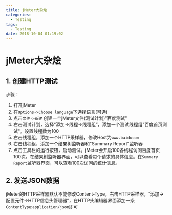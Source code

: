 ```yaml
---
title: jMeter大杂烩
categories:
  - Testing
tags:
  - Testing
date: 2018-10-04 01:19:02
---
```


# jMeter大杂烩

## 1. 创建HTTP测试

步骤：

1. 打开jMeter
2. 在`Options->Choose language`下选择语言(可选)
3. 点击`文件->新建` 创建一个jMeter文件(测试计划)"百度测试"
4. 右击测试计划，选择“添加->线程->线程组”，添加一个测试线程组"百度首页测试"。设置线程数为100
5. 右击线程组，添加一个HTTP采样器，修改Host为`www.baiducom`
6. 右击线程组，添加一个结果树监听器和"Summary Report"监听器
7. 点击工具栏的运行按钮，启动测试。jMeter会开启100各线程访问百度首页100次。在结果树监听器界面，可以查看每个请求的具体信息。在`Summary Report`监听器界面，可以查看100次访问的统计信息。


## 2. 发送JSON数据

jMeter的HTTP采样器默认不能修改Content-Type，右击HTTP采样器，“添加->配置元件->HTTP信息头管理器”，在HTTP头编辑器界面添加一条`ContentType`:`application/json`即可
